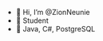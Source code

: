 - 👋 Hi, I’m @ZionNeunie
- 👀 Student
- 🌱 Java, C#, PostgreSQL

<!---
ZionNeunie/ZionNeunie is a ✨ special ✨ repository because its `README.md` (this file) appears on your GitHub profile.
You can click the Preview link to take a look at your changes.
--->
